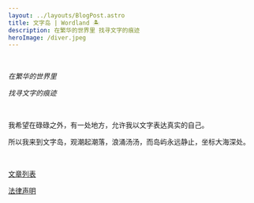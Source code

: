 ```yaml
---
layout: ../layouts/BlogPost.astro
title: 文字岛 | Wordland 🏝️
description: 在繁华的世界里 找寻文字的痕迹
heroImage: /diver.jpeg
---
```


<br/>

*在繁华的世界里*

*找寻文字的痕迹*

<br/>

我希望在碌碌之外，有一处地方，允许我以文字表达真实的自己。

所以我来到文字岛，观潮起潮落，浪涌汤汤，而岛屿永远静止，坐标大海深处。

<br/>

[文章列表](/words)

[法律声明](/declarations)
